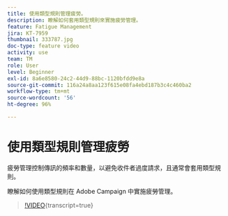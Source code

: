 ```yaml
---
title: 使用類型規則管理疲勞。
description: 瞭解如何套用類型規則來實施疲勞管理。
feature: Fatigue Management
jira: KT-7959
thumbnail: 333787.jpg
doc-type: feature video
activity: use
team: TM
role: User
level: Beginner
exl-id: 8a6e8580-24c2-44d9-88bc-1120bfdd9e8a
source-git-commit: 116a24a8aa123f615e08fa4ebd187b3c4c460ba2
workflow-type: tm+mt
source-wordcount: '56'
ht-degree: 96%

---
```


# 使用類型規則管理疲勞

疲勞管理控制傳訊的頻率和數量，以避免收件者過度請求，且通常會套用類型規則。

瞭解如何使用類型規則在 Adobe Campaign 中實施疲勞管理。

>[!VIDEO](https://video.tv.adobe.com/v/333787?quality=12&learn=on){transcript=true}
